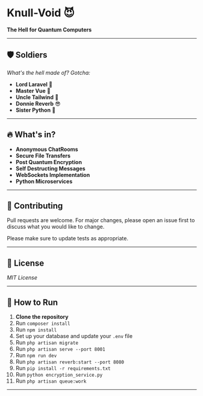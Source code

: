 # Knull-Void 😈

**The Hell for Quantum Computers**

---

## 🛡️ Soldiers

*What's the hell made of? Gotcha:*

- **Lord Laravel** 👑  
- **Master Vue** 🥷  
- **Uncle Tailwind** 🥸  
- **Donnie Reverb** 😎
- **Sister Python** 👯

---

## 🔥 What's in?

- **Anonymous ChatRooms**  
- **Secure File Transfers**  
- **Post Quantum Encryption**  
- **Self Destructing Messages**  
- **WebSockets Implementation**  
- **Python Microservices**

---

## 🤝 Contributing

Pull requests are welcome. For major changes, please open an issue first to discuss what you would like to change.

Please make sure to update tests as appropriate.

---

## 📜 License

*MIT License*

---

## 🚀 How to Run

1. **Clone the repository**
2. Run `composer install`
3. Run `npm install`
4. Set up your database and update your `.env` file
5. Run `php artisan migrate`
6. Run `php artisan serve --port 8001`
7. Run `npm run dev`
8. Run `php artisan reverb:start --port 8080`
9. Run `pip install -r requirements.txt`
10. Run `python encryption_service.py`
11. Run `php artisan queue:work`

---
